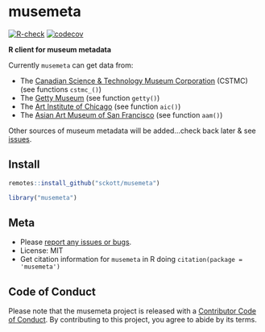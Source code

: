 musemeta
=======



[![R-check](https://github.com/sckott/musemeta/workflows/R-check/badge.svg)](https://github.com/sckott/musemeta/actions/)
[![codecov](https://codecov.io/gh/sckott/musemeta/branch/master/graph/badge.svg)](https://codecov.io/gh/sckott/musemeta)

**R client for museum metadata**

Currently `musemeta` can get data from:

* The [Canadian Science & Technology Museum Corporation](http://techno-science.ca/en/index.php) (CSTMC) (see functions `cstmc_()`)
* The [Getty Museum](http://www.getty.edu/) (see function `getty()`)
* The [Art Institute of Chicago](http://www.artic.edu/) (see function `aic()`)
* The [Asian Art Museum of San Francisco](http://www.asianart.org/) (see function `aam()`)

Other sources of museum metadata will be added...check back later & see [issues](https://github.com/sckott/musemeta/issues).

## Install


```r
remotes::install_github("sckott/musemeta")
```


```r
library("musemeta")
```

## Meta

* Please [report any issues or bugs](https://github.com/sckott/musemeta/issues).
* License: MIT
* Get citation information for `musemeta` in R doing `citation(package = 'musemeta')`

## Code of Conduct

Please note that the musemeta project is released with a [Contributor Code of Conduct](https://contributor-covenant.org/version/2/0/CODE_OF_CONDUCT.html). By contributing to this project, you agree to abide by its terms.
